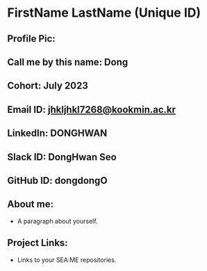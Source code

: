 # FirstName LastName (Unique ID)
## Profile Pic: 
## Call me by this name: Dong
## Cohort: July 2023
## Email ID: jhkljhkl7268@kookmin.ac.kr
## LinkedIn: DONGHWAN
## Slack ID: DongHwan Seo
## GitHub ID: dongdongO
## About me: 
- A paragraph about yourself.
## Project Links:
- Links to your SEA:ME repositories.

